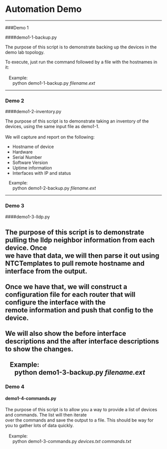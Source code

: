 # Automation Demo

---
###Demo 1

####demo1-1-backup.py <br>

The purpose of this script is to demonstrate backing up the devices in the demo lab topology.<br>

To execute, just run the command followed by a file with the hostnames in it: <br><br>
&nbsp;&nbsp;&nbsp;Example: <br>
&nbsp;&nbsp;&nbsp;&nbsp;&nbsp;&nbsp;python demo1-1-backup.py *filename.ext*<br>

----
### Demo 2

####demo1-2-inventory.py

The purpose of this script is to demonstrate taking an inventory of the devices, using the same input file as demo1-1.<br><br>
We will capture and report on the following:
- Hostname of device
- Hardware 
- Serial Number
- Software Version
- Uptime information
- Interfaces with IP and status 


&nbsp;&nbsp;&nbsp;Example: <br>
&nbsp;&nbsp;&nbsp;&nbsp;&nbsp;&nbsp;python demo1-2-backup.py *filename.ext*<br>

---
### Demo 3

####demo1-3-lldp.py

The purpose of this script is to demonstrate pulling the lldp neighbor information from each device.  Once <br> 
we have that data, we will then parse it out using NTCTemplates to pull remote hostname and interface from the output.<BR>
<br>Once we have that, we will construct a configuration file for each router that will configure the interface with the <br>
remote information and push that config to the device.<br>
<br>We will also show the before interface descriptions and the after interface descriptions to show the changes. 
<br><br>
&nbsp;&nbsp;&nbsp;Example: <br>
&nbsp;&nbsp;&nbsp;&nbsp;&nbsp;&nbsp;python demo1-3-backup.py *filename.ext*<br>
---

### Demo 4

#### demo1-4-commands.py

The purpose of this script is to allow you a way to provide a list of devices and commands.  The list will then iterate<br>
over the commands and save the output to a file.  This should be way for you to gather lots of data quickly.
<br><br>
&nbsp;&nbsp;&nbsp;Example: <br>
&nbsp;&nbsp;&nbsp;&nbsp;&nbsp;&nbsp;python demo1-3-commands.py *devices.txt* *commands.txt* <br>


